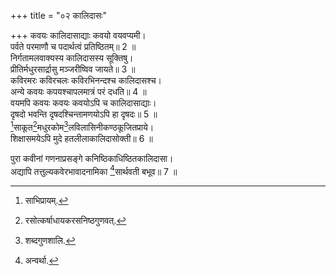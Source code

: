 +++
title = "०२ कालिदासः"

+++
कवयः कालिदासाद्याः कवयो वयवप्यमी।  
पर्वते परमाणौ च पदार्थत्वं प्रतिष्ठितम्॥ 2 ॥  
निर्गतामलवाक्यस्य कालिदासस्य सूक्तिषु।  
प्रीतिर्मधुरसार्द्रासु मञ्जरीष्विव जायते॥ 3 ॥  
कविरमरः कविरचलः कविरभिनन्दश्च कालिदासश्च।  
अन्ये कवयः कपयश्चापलमात्रं परं दधति॥ 4 ॥  
वयमपि कवयः कवयः कवयोऽपि च कालिदासाद्याः।  
दृषदो भवन्ति दृषदश्चिन्तामणयोऽपि हा दृषदः॥ 5 ॥  
[^1]साकूत[^2]मधुरकोम[^3]लविलासिनीकण्ठकूजितप्राये।  
शिक्षासमयेऽपि मुदे हतलीलाकालिदासोक्ती॥ 6 ॥  


[^1]: साभिप्रायम्.


[^2]: रसोत्कर्षाधायकरसनिष्ठगुणवत्.


[^3]: शब्दगुणशालि.
 
पुरा कवीनां गणनाप्रसङ्गे कनिष्ठिकाधिष्ठितकालिदासा।  
अद्यापि तत्तुल्यकवेरभावादनामिका [^4]सार्थवती बभूव॥ 7 ॥  


[^4]: अन्वर्था.
 
